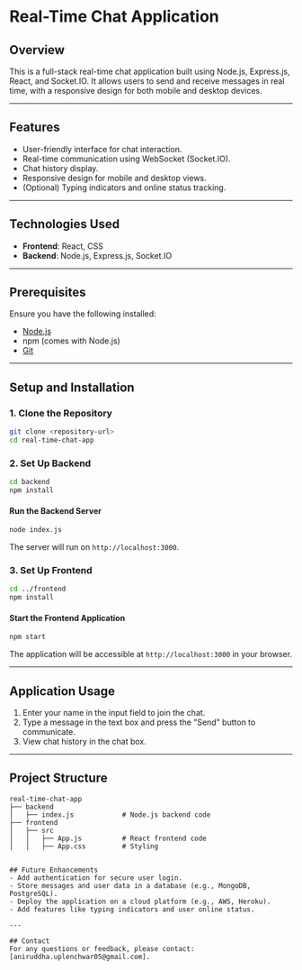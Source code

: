 # Real-Time Chat Application

## Overview
This is a full-stack real-time chat application built using Node.js, Express.js, React, and Socket.IO. It allows users to send and receive messages in real time, with a responsive design for both mobile and desktop devices.

---

## Features
- User-friendly interface for chat interaction.
- Real-time communication using WebSocket (Socket.IO).
- Chat history display.
- Responsive design for mobile and desktop views.
- (Optional) Typing indicators and online status tracking.

---

## Technologies Used
- **Frontend**: React, CSS
- **Backend**: Node.js, Express.js, Socket.IO

---

## Prerequisites
Ensure you have the following installed:
- [Node.js](https://nodejs.org/)
- npm (comes with Node.js)
- [Git](https://git-scm.com/)

---

## Setup and Installation

### 1. Clone the Repository
```bash
git clone <repository-url>
cd real-time-chat-app
```

### 2. Set Up Backend
```bash
cd backend
npm install
```

#### Run the Backend Server
```bash
node index.js
```

The server will run on `http://localhost:3000`.

### 3. Set Up Frontend
```bash
cd ../frontend
npm install
```

#### Start the Frontend Application
```bash
npm start
```

The application will be accessible at `http://localhost:3000` in your browser.

---

## Application Usage
1. Enter your name in the input field to join the chat.
2. Type a message in the text box and press the "Send" button to communicate.
3. View chat history in the chat box.

---

## Project Structure
```
real-time-chat-app
├── backend
│   ├── index.js            # Node.js backend code
├── frontend
│   ├── src
│   │   ├── App.js          # React frontend code
│   │   ├── App.css         # Styling


## Future Enhancements
- Add authentication for secure user login.
- Store messages and user data in a database (e.g., MongoDB, PostgreSQL).
- Deploy the application on a cloud platform (e.g., AWS, Heroku).
- Add features like typing indicators and user online status.

---

## Contact
For any questions or feedback, please contact: [aniruddha.uplenchwar05@gmail.com].

